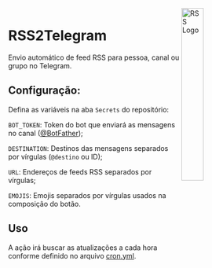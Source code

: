 <img align="right" alt="RSS Logo" width="30%" height="auto" src="https://rss.com/blog/wp-content/uploads/2019/10/social_style_3_rss-512-1.png">

# RSS2Telegram

Envio automático de feed RSS para pessoa, canal ou grupo no Telegram.

## Configuração:

Defina as variáveis na aba `Secrets` do repositório:

`BOT_TOKEN`: Token do bot que enviará as mensagens no canal ([@BotFather](https://t.me/BotFather));

`DESTINATION`: Destinos das mensagens separados por vírgulas (`@destino` ou ID);

`URL`: Endereços de feeds RSS separados por vírgulas;

`EMOJIS`: Emojis separados por vírgulas usados na composição do botão.

## Uso

A ação irá buscar as atualizações a cada hora conforme definido no arquivo [cron.yml](.github/workflows/cron.yml).
